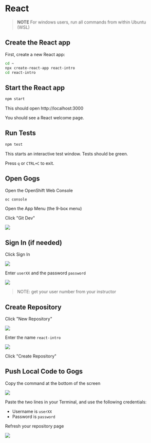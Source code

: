 # React

> **NOTE** For windows users, run all commands from within Ubuntu (WSL)

## Create the React app

First, create a new React app:

```bash
cd ~
npx create-react-app react-intro
cd react-intro
```

## Start the React app

```bash
npm start
```

This should open http://localhost:3000

You should see a React welcome page.

## Run Tests

```bash
npm test
```

This starts an interactive test window. Tests should be green.

Press `q` or `CTRL+C` to exit.

## Open Gogs

Open the OpenShift Web Console

```bash
oc console
```

Open the App Menu (the 9-box menu)

Click "Git Dev"

![](../img/gogs-menu.png)

## Sign In (if needed)

Click Sign In

![](./img/01-gogs-sign-in.png)

Enter `userXX` and the password `password`

![](./img/02-gogs-username.png)

> NOTE: get your user number from your instructor

## Create Repository

Click "New Repository"

![](./img/03-gogs-new-repo.png)

Enter the name `react-intro`

![](./img/04-gogs-repo-name.png)

Click "Create Repository"

## Push Local Code to Gogs

Copy the command at the bottom of the screen

![](./img/05-gogs-command.png)

Paste the two lines in your Terminal, and use the following credentials:

- Username is `userXX`
- Password is `password`

Refresh your repository page

![](./img/06-gogs-code.png)
